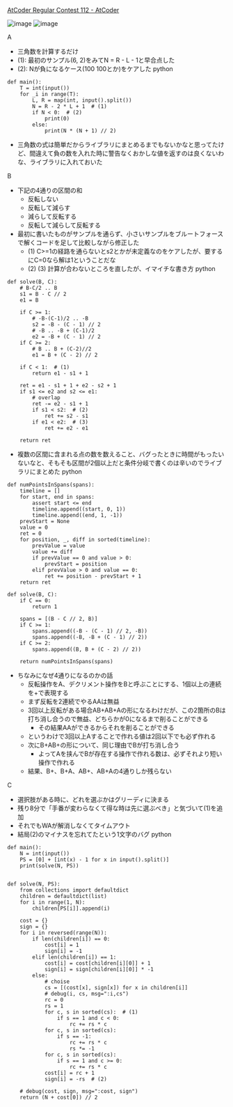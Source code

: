 
[AtCoder Regular Contest 112 - AtCoder](https://atcoder.jp/contests/arc112)

![image](https://gyazo.com/fbcc5d959aff91362239a1d0f6cec5fe/thumb/1000)
![image](https://gyazo.com/e1acb9683594373b4f5aa9aca7537e96/thumb/1000)

A
- 三角数を計算するだけ
- (1): 最初のサンプル(6, 2)をみてN = R - L - 1と早合点した
- (2): Nが負になるケース(100 100とか)をケアした
python

```
def main():
    T = int(input())
    for _i in range(T):
        L, R = map(int, input().split())
        N = R - 2 * L + 1  # (1)
        if N < 0:  # (2)
            print(0)
        else:
            print(N * (N + 1) // 2)
```

- 三角数の式は簡単だからライブラリにまとめるまでもないかなと思ってたけど、間違えて負の数を入れた時に警告なくおかしな値を返すのは良くないわな、ライブラリに入れておいた

B
- 下記の4通りの区間の和
    - 反転しない
    - 反転して減らす
    - 減らして反転する
    - 反転して減らして反転する
- 最初に書いたものがサンプルを通らず、小さいサンプルをブルートフォースで解くコードを足して比較しながら修正した
    - (1) C>=1の経路を通らないとs2とかが未定義なのをケアしたが、要するにC=0なら解は1ということだな
    - (2) (3) 計算が合わないところを直したが、イマイチな書き方
python

```
def solve(B, C):
    # B-C/2 .. B
    s1 = B - C // 2
    e1 = B

    if C >= 1:
        # -B-(C-1)/2 .. -B
        s2 = -B - (C - 1) // 2
        # -B .. -B + (C-1)/2
        e2 = -B + (C - 1) // 2
    if C >= 2:
        # B .. B + (C-2)//2
        e1 = B + (C - 2) // 2

    if C < 1:  # (1)
        return e1 - s1 + 1

    ret = e1 - s1 + 1 + e2 - s2 + 1
    if s1 <= e2 and s2 <= e1:
        # overlap
        ret -= e2 - s1 + 1
        if s1 < s2:  # (2)
            ret += s2 - s1
        if e1 < e2:  # (3)
            ret += e2 - e1

    return ret
```

- 複数の区間に含まれる点の数を数えること、バグったときに時間がもったいないなと、そもそも区間が2個以上だと条件分岐で書くのは辛いのでライブラリにまとめた
python

```
def numPointsInSpans(spans):
    timeline = []
    for start, end in spans:
        assert start <= end
        timeline.append((start, 0, 1))
        timeline.append((end, 1, -1))
    prevStart = None
    value = 0
    ret = 0
    for position, _, diff in sorted(timeline):
        prevValue = value
        value += diff
        if prevValue == 0 and value > 0:
            prevStart = position
        elif prevValue > 0 and value == 0:
            ret += position - prevStart + 1
    return ret

def solve(B, C):
    if C == 0:
        return 1

    spans = [(B - C // 2, B)]
    if C >= 1:
        spans.append((-B - (C - 1) // 2, -B))
        spans.append((-B, -B + (C - 1) // 2))
    if C >= 2:
        spans.append((B, B + (C - 2) // 2))

    return numPointsInSpans(spans) 
```

- ちなみになぜ4通りになるのかの話
    - 反転操作をA、デクリメント操作をBと呼ぶことにする、1個以上の連続を+で表現する
    - まず反転を2連続でやるAAは無益
    - 3回以上反転がある場合AB+AB+Aの形になるわけだが、この2箇所のBは打ち消し合うので無益、どちらかが0になるまで削ることができる
        - その結果AAができるからそれを削ることができる
    - というわけで3回以上Aすることで作れる値は2回以下でも必ず作れる
    - 次にB+AB+の形について、同じ理由でBが打ち消し合う
        - よってAを挟んでBが存在する操作で作れる数は、必ずそれより短い操作で作れる
    - 結果、B+、B+A、AB+、AB+Aの4通りしか残らない

C
- 選択肢がある時に、どれを選ぶかはグリーディに決まる
- 残り8分で「手番が変わらなくて得な時は先に選ぶべき」と気づいて(1)を追加
- それでもWAが解消しなくてタイムアウト
- 結局(2)のマイナスを忘れてたという1文字のバグ
python

```
def main():
    N = int(input())
    PS = [0] + [int(x) - 1 for x in input().split()]
    print(solve(N, PS))


def solve(N, PS):
    from collections import defaultdict
    children = defaultdict(list)
    for i in range(1, N):
        children[PS[i]].append(i)

    cost = {}
    sign = {}
    for i in reversed(range(N)):
        if len(children[i]) == 0:
            cost[i] = 1
            sign[i] = -1
        elif len(children[i]) == 1:
            cost[i] = cost[children[i][0]] + 1
            sign[i] = sign[children[i][0]] * -1
        else:
            # choise
            cs = [(cost[x], sign[x]) for x in children[i]]
            # debug(i, cs, msg=":i,cs")
            rc = 0
            rs = 1
            for c, s in sorted(cs):  # (1)
                if s == 1 and c < 0:
                    rc += rs * c
            for c, s in sorted(cs):
                if s == -1:
                    rc += rs * c
                    rs *= -1
            for c, s in sorted(cs):
                if s == 1 and c >= 0:
                    rc += rs * c
            cost[i] = rc + 1
            sign[i] = -rs  # (2)

    # debug(cost, sign, msg=":cost, sign")
    return (N + cost[0]) // 2
```


